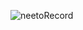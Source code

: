 ![neetoRecord](https://github.com/VarunSriram99/granite-playwright/assets/47653646/b943029f-0d3e-43fb-9c2e-2c7d7cbcb039)
